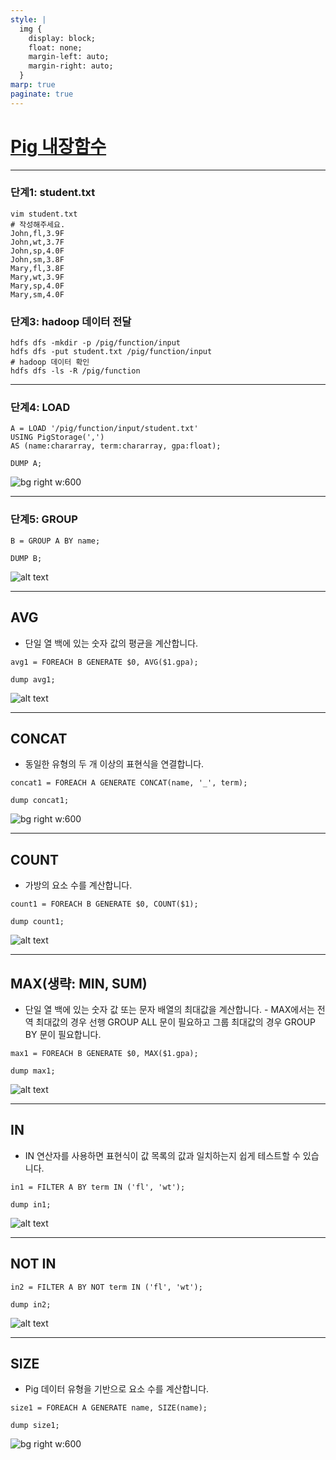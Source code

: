 ```yaml
---
style: |
  img {
    display: block;
    float: none;
    margin-left: auto;
    margin-right: auto;
  }
marp: true
paginate: true
---
```

# [Pig 내장함수](https://runebook.dev/ko/docs/apache_pig/func?page=11)

---
### 단계1: student.txt
```shell
vim student.txt
# 작성해주세요.
John,fl,3.9F
John,wt,3.7F
John,sp,4.0F
John,sm,3.8F
Mary,fl,3.8F
Mary,wt,3.9F
Mary,sp,4.0F
Mary,sm,4.0F
```
### 단계3: hadoop 데이터 전달 
```shell
hdfs dfs -mkdir -p /pig/function/input
hdfs dfs -put student.txt /pig/function/input
# hadoop 데이터 확인 
hdfs dfs -ls -R /pig/function
```
---
### 단계4: LOAD
```shell
A = LOAD '/pig/function/input/student.txt' 
USING PigStorage(',') 
AS (name:chararray, term:chararray, gpa:float);

DUMP A;
```
![bg right w:600](./img/basic/image-42.png)

---
### 단계5: GROUP
```shell
B = GROUP A BY name;

DUMP B;
```
![alt text](./img/basic/image-43.png)

---
## AVG
- 단일 열 백에 있는 숫자 값의 평균을 계산합니다.
```shell
avg1 = FOREACH B GENERATE $0, AVG($1.gpa);

dump avg1;
```
![alt text](./img/basic/image-44.png)

---
## CONCAT
- 동일한 유형의 두 개 이상의 표현식을 연결합니다.
```shell
concat1 = FOREACH A GENERATE CONCAT(name, '_', term);

dump concat1;
```
![bg right w:600](./img/basic/image-45.png)

---
## COUNT
- 가방의 요소 수를 계산합니다.
```shell
count1 = FOREACH B GENERATE $0, COUNT($1);

dump count1;
```
![alt text](./img/basic/image-46.png)

---
## MAX(생략: MIN, SUM)
- 단일 열 백에 있는 숫자 값 또는 문자 배열의 최대값을 계산합니다. - MAX에서는 전역 최대값의 경우 선행 GROUP ALL 문이 필요하고 그룹 최대값의 경우 GROUP BY 문이 필요합니다.
```shell
max1 = FOREACH B GENERATE $0, MAX($1.gpa);

dump max1;
```
![alt text](./img/basic/image-47.png)

---
## IN
- IN 연산자를 사용하면 표현식이 값 목록의 값과 일치하는지 쉽게 테스트할 수 있습니다. 
```shell
in1 = FILTER A BY term IN ('fl', 'wt');

dump in1;
```
![alt text](./img/basic/image-48.png)

---
## NOT IN
```shell
in2 = FILTER A BY NOT term IN ('fl', 'wt');

dump in2;
```
![alt text](./img/basic/image-49.png)

---
## SIZE
- Pig 데이터 유형을 기반으로 요소 수를 계산합니다.
```shell
size1 = FOREACH A GENERATE name, SIZE(name);

dump size1;
```
![bg right w:600](./img/basic/image-50.png)





